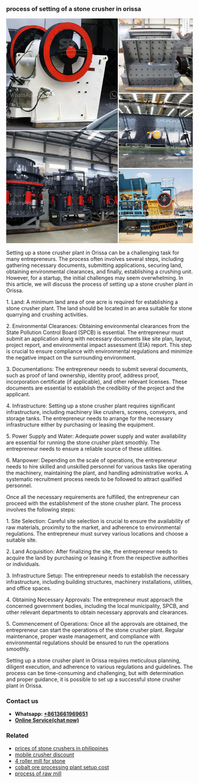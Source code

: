<h3>process of setting of a stone crusher in orissa</h3><img src='1706754024.jpg' alt=''><p>Setting up a stone crusher plant in Orissa can be a challenging task for many entrepreneurs. The process often involves several steps, including gathering necessary documents, submitting applications, securing land, obtaining environmental clearances, and finally, establishing a crushing unit. However, for a startup, the initial challenges may seem overwhelming. In this article, we will discuss the process of setting up a stone crusher plant in Orissa.</p><p>1. Land: A minimum land area of one acre is required for establishing a stone crusher plant. The land should be located in an area suitable for stone quarrying and crushing activities.</p><p>2. Environmental Clearances: Obtaining environmental clearances from the State Pollution Control Board (SPCB) is essential. The entrepreneur must submit an application along with necessary documents like site plan, layout, project report, and environmental impact assessment (EIA) report. This step is crucial to ensure compliance with environmental regulations and minimize the negative impact on the surrounding environment.</p><p>3. Documentations: The entrepreneur needs to submit several documents, such as proof of land ownership, identity proof, address proof, incorporation certificate (if applicable), and other relevant licenses. These documents are essential to establish the credibility of the project and the applicant.</p><p>4. Infrastructure: Setting up a stone crusher plant requires significant infrastructure, including machinery like crushers, screens, conveyors, and storage tanks. The entrepreneur needs to arrange for the necessary infrastructure either by purchasing or leasing the equipment.</p><p>5. Power Supply and Water: Adequate power supply and water availability are essential for running the stone crusher plant smoothly. The entrepreneur needs to ensure a reliable source of these utilities.</p><p>6. Manpower: Depending on the scale of operations, the entrepreneur needs to hire skilled and unskilled personnel for various tasks like operating the machinery, maintaining the plant, and handling administrative works. A systematic recruitment process needs to be followed to attract qualified personnel.</p><p>Once all the necessary requirements are fulfilled, the entrepreneur can proceed with the establishment of the stone crusher plant. The process involves the following steps:</p><p>1. Site Selection: Careful site selection is crucial to ensure the availability of raw materials, proximity to the market, and adherence to environmental regulations. The entrepreneur must survey various locations and choose a suitable site.</p><p>2. Land Acquisition: After finalizing the site, the entrepreneur needs to acquire the land by purchasing or leasing it from the respective authorities or individuals.</p><p>3. Infrastructure Setup: The entrepreneur needs to establish the necessary infrastructure, including building structures, machinery installations, utilities, and office spaces.</p><p>4. Obtaining Necessary Approvals: The entrepreneur must approach the concerned government bodies, including the local municipality, SPCB, and other relevant departments to obtain necessary approvals and clearances.</p><p>5. Commencement of Operations: Once all the approvals are obtained, the entrepreneur can start the operations of the stone crusher plant. Regular maintenance, proper waste management, and compliance with environmental regulations should be ensured to run the operations smoothly.</p><p>Setting up a stone crusher plant in Orissa requires meticulous planning, diligent execution, and adherence to various regulations and guidelines. The process can be time-consuming and challenging, but with determination and proper guidance, it is possible to set up a successful stone crusher plant in Orissa.</p><h3>Contact us</h3><ul><li><strong>Whatsapp:&nbsp;<a href="https://wa.me/8613661969651">+8613661969651</a></strong></li><li><a href="https://swt.shibang-china.com/?git&amp;zhl&amp;process of setting of a stone crusher in orissa"><strong>Online Service(chat now)</strong></a></li></ul><h3>Related</h3><ul><li><a href='prices of stone crushers in philippines.md'>prices of stone crushers in philippines</a></li><li><a href='mobile crusher discount.md'>mobile crusher discount</a></li><li><a href='4 roller mill for stone.md'>4 roller mill for stone</a></li><li><a href='cobalt ore processing plant setup cost.md'>cobalt ore processing plant setup cost</a></li><li><a href='process of raw mill.md'>process of raw mill</a></li></ul>